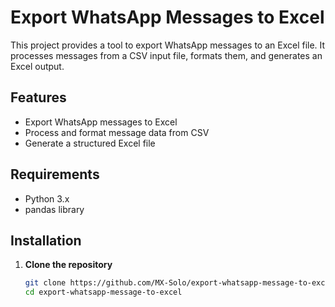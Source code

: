 # Export WhatsApp Messages to Excel

This project provides a tool to export WhatsApp messages to an Excel file. It processes messages from a CSV input file, formats them, and generates an Excel output.

## Features

- Export WhatsApp messages to Excel
- Process and format message data from CSV
- Generate a structured Excel file

## Requirements

- Python 3.x
- pandas library

## Installation

1. **Clone the repository**
   ```bash
   git clone https://github.com/MX-Solo/export-whatsapp-message-to-excel.git
   cd export-whatsapp-message-to-excel
